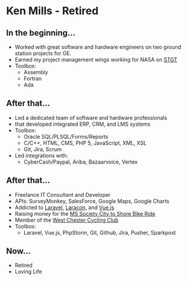 # Ken Mills - Retired

## In the beginning...
* Worked with great software and hardware engineers on two ground station projects for GE.
* Earned my project management wings working for NASA on [STGT](https://www.nasa.gov/directorates/heo/scan/images/history/April1994.html)
* Toolbox:
  * Assembly
  * Fortran
  * Ada

## After that...
* Led a dedicated team of software and hardware professionals
* that developed integrated ERP, CRM, and LMS systems
* Toolbox:
  * Oracle SQL/PLSQL/Forms/Reports
  * C/C++, HTML, CMS, PHP 5, JavaScript, XML, XSL
  * Git, Jira, Scrum
* Led integrations with:
  * CyberCash/Paypal, Ariba, Bazaarvoice, Vertex

## After that...
* Freelance IT Consultant and Developer
* APIs: SurveyMonkey, SalesForce, Google Maps, Google Charts
* Addicted to [Laravel,](http://laravel.com/) [ Laracon,](http://laracon.us/)  and  [Vue.js](http://vuejs.org.us/)
* Raising money for the [MS Society City to Shore Bike Ride](http://main.nationalmssocietyorg/site/TR/Bike/PAEBikeEvents?px=4234843&pg=personal&fr_id=27061)
* Member of the [West Chester Cycling Club](http://www.wccyclingclub.com/)
* Toolbox:
  * Laravel, Vue.js, PhpStorm, Git, Github, Jira, Pusher, Sparkpost
  
## Now...
* Retired
* Loving Life
